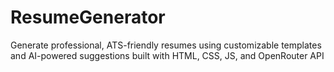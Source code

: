 # ResumeGenerator
Generate professional, ATS-friendly resumes using customizable templates and AI-powered suggestions built with HTML, CSS, JS, and OpenRouter API
